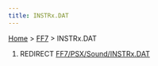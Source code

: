 ```yaml
---
title: INSTRx.DAT
---
```


[Home](Main%20Page.md) > [FF7](FF7.md) > INSTRx.DAT

1.  REDIRECT [FF7/PSX/Sound/INSTRx.DAT][]

  [FF7/PSX/Sound/INSTRx.DAT]: FF7/PSX/Sound/INSTRx.DAT.md "wikilink"
